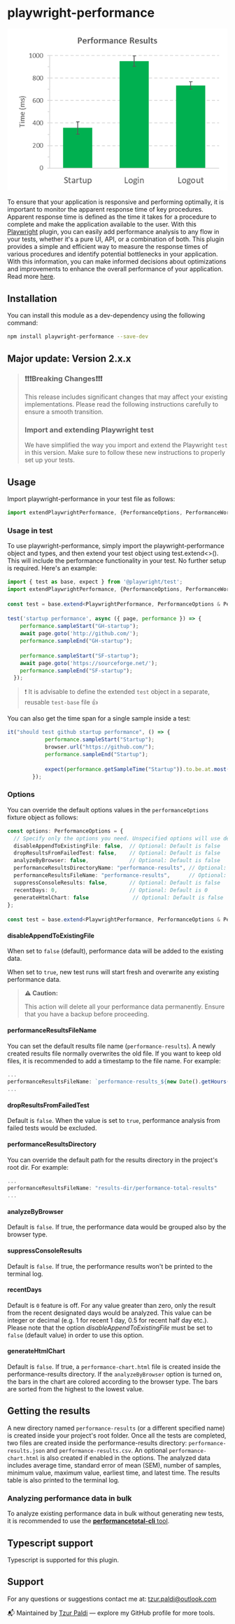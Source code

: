 # playwright-performance

![chart](resources/chart.png)

To ensure that your application is responsive and performing optimally, it is important to monitor the apparent response time of key procedures. Apparent response time is defined as the time it takes for a procedure to complete and make the application available to the user.
With this [Playwright](https://playwright.dev/) plugin, you can easily add performance analysis to any flow in your tests, whether it's a pure UI, API, or a combination of both. This plugin provides a simple and efficient way to measure the response times of various procedures and identify potential bottlenecks in your application. With this information, you can make informed decisions about optimizations and improvements to enhance the overall performance of your application. Read more [here](https://www.linkedin.com/pulse/elevating-your-playwright-tests-plugin-tzur-paldi-phd).

## Installation

You can install this module as a dev-dependency using the following command:

```bash
npm install playwright-performance --save-dev
```

## Major update: Version 2.x.x

>### ❗❗❗Breaking Changes❗❗❗
>
>This release includes significant changes that may affect your existing implementations. Please read the following instructions carefully to ensure a smooth transition.
>
>### Import and extending Playwright test
>
>We have simplified the way you import and extend the Playwright `test` in this version. Make sure to follow these new instructions to properly set up your tests.

## Usage

Import playwright-performance in your test file as follows:

```typescript
import extendPlaywrightPerformance, {PerformanceOptions, PerformanceWorker, PlaywrightPerformance} from "playwright-performance"; 
```

### Usage in test

To use playwright-performance, simply import the playwright-performance object and types, and then extend your test object using test.extend<>(). This will include the performance functionality in your test. No further setup is required. Here's an example:

```typescript
import { test as base, expect } from '@playwright/test';
import extendPlaywrightPerformance, {PerformanceOptions, PerformanceWorker, PlaywrightPerformance} from "playwright-performance"; 

const test = base.extend<PlaywrightPerformance, PerformanceOptions & PerformanceWorker>(extendPlaywrightPerformance());

test('startup performance', async ({ page, performance }) => {
    performance.sampleStart("GH-startup");
    await page.goto('http://github.com/');
    performance.sampleEnd("GH-startup");

    performance.sampleStart("SF-startup");
    await page.goto('https://sourceforge.net/');
    performance.sampleEnd("SF-startup");
  });
```

>❗
>It is advisable to define the extended `test` object in a separate, reusable `test-base` file
>👍

You can also get the time span for a single sample inside a test:

```typescript
it("should test github startup performance", () => {
            performance.sampleStart("Startup");
            browser.url("https://github.com/");
            performance.sampleEnd("Startup");

            expect(performance.getSampleTime("Startup")).to.be.at.most(1000);         
        });
```

### Options

You can override the default options values in the `performanceOptions` fixture object as follows:

```typescript
const options: PerformanceOptions = {
  // Specify only the options you need. Unspecified options will use default values.
  disableAppendToExistingFile: false,  // Optional: Default is false
  dropResultsFromFailedTest: false,    // Optional: Default is false
  analyzeByBrowser: false,             // Optional: Default is false
  performanceResultsDirectoryName: "performance-results", // Optional: Default is "performance-results"
  performanceResultsFileName: "performance-results",      // Optional: Default is "performance-results"
  suppressConsoleResults: false,       // Optional: Default is false
  recentDays: 0,                       // Optional: Default is 0
  generateHtmlChart: false              // Optional: Default is false
};

const test = base.extend<PlaywrightPerformance, PerformanceOptions & PerformanceWorker>(extendPlaywrightPerformance(options));
```

#### __disableAppendToExistingFile__

When set to `false` (default), performance data will be added to the existing data.

When set to `true`, new test runs will start fresh and overwrite any existing performance data.

> **⚠️ Caution:**
>
> This action will delete all your performance data permanently. Ensure that you have a backup before proceeding.

#### __performanceResultsFileName__

You can set the default results file name (`performance-results`).
A newly created results file normally overwrites the old file. If you want to keep old files, it is recommended to add a timestamp to the file name. For example:

```typescript
...
performanceResultsFileName: `performance-results_${new Date().getHours()}`
...
```

#### __dropResultsFromFailedTest__

Default is `false`. When the value is set to `true`, performance analysis from failed tests would be excluded.

#### __performanceResultsDirectory__

You can override the default path for the results directory in the project's root dir.
For example:

```typescript
...
performanceResultsFileName: "results-dir/performance-total-results"
...
```

#### __analyzeByBrowser__

Default is `false`. If true, the performance data would be grouped also by the browser type.

#### __suppressConsoleResults__

Default is `false`. If true, the performance results won't be printed to the terminal log.

#### __recentDays__

Default is `0` feature is off. For any value greater than zero, only the result from the recent designated days would be analyzed. This value can be integer or decimal (e.g. 1 for recent 1 day, 0.5 for recent half day etc.). Please note that the option _disableAppendToExistingFile_ must be set to `false` (default value) in order to use this option.

#### __generateHtmlChart__

Default is `false`. If true, a `performance-chart.html` file is created inside the performance-results directory. If the `analyzeByBrowser` option is turned on, the bars in the chart are colored according to the browser type. The bars are sorted from the highest to the lowest value.

## Getting the results

A new directory named `performance-results` (or a different specified name) is created inside your project's root folder. Once all the tests are completed, two files are created inside the performance-results directory: `performance-results.json` and `performance-results.csv`. An optional `performance-chart.html` is also created if enabled in the options. The analyzed data includes average time, standard error of mean (SEM), number of samples, minimum value, maximum value, earliest time, and latest time. The results table is also printed to the terminal log.

### Analyzing performance data in bulk

To analyze existing performance data in bulk without generating new tests, it is recommended to use the [__performancetotal-cli__ tool](https://www.npmjs.com/package/performancetotal-cli).

## Typescript support

Typescript is supported for this plugin.

## Support

For any questions or suggestions contact me at: [tzur.paldi@outlook.com](mailto:tzur.paldi@outlook.com?subjcet=Playwright-cleanup%20Support)

📬 Maintained by [Tzur Paldi](https://github.com/tzurp) — explore my GitHub profile for more tools.
